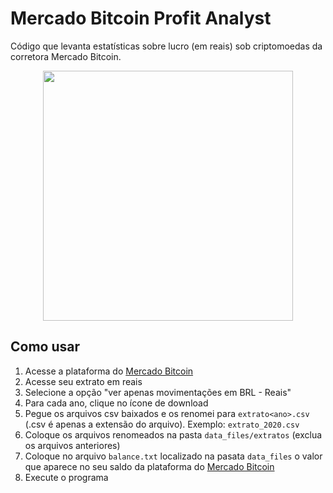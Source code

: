 # Mercado Bitcoin Profit Analyst
Código que levanta estatísticas sobre lucro (em reais) sob criptomoedas da corretora Mercado Bitcoin.

<div align="center">
  <img width="400" src="https://logodownload.org/wp-content/uploads/2021/01/mercado-bitcoin-logo.png">
</div>

## Como usar

1) Acesse a plataforma do [Mercado Bitcoin](https://www.mercadobitcoin.com.br/)
2) Acesse seu extrato em reais
3) Selecione a opção "ver apenas movimentações em BRL - Reais"
4) Para cada ano, clique no ícone de download
5) Pegue os arquivos csv baixados e os renomei para `extrato<ano>.csv` (.csv é apenas a extensão do arquivo). Exemplo: `extrato_2020.csv`
6) Coloque os arquivos renomeados na pasta `data_files/extratos` (exclua os arquivos anteriores)
7) Coloque no arquivo `balance.txt` localizado na pasata `data_files` o valor que aparece no seu saldo da plataforma do [Mercado Bitcoin](https://www.mercadobitcoin.com.br/)
8) Execute o programa
